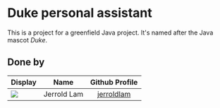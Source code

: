 # Duke personal assistant

This is a project for a greenfield Java project. It's named after the Java mascot _Duke_. 

## Done by

Display | Name | Github Profile
---|:---:|:---:
![](https://avatars3.githubusercontent.com/u/60382285?s=400) | Jerrold Lam  | [jerroldlam](https://github.com/jerroldlam "Github User Profile")


